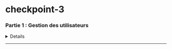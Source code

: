 # checkpoint-3
### Partie 1 : Gestion des utilisateurs
<details>

 
 ## Partie 1 : Gestion des utilisateurs:

**Q.1.1.1 Créer l'utilisateur Lionel Lemarchand avec les même attribut de société que **Kelly Rhameur** :**
on cemence par trouver le compte de Kelly Rhameur on ouvre notre active derectory > tools > active directory Users and Computer > TTSR.lan >LabUsers > direction RH  ![Image](https://github.com/user-attachments/assets/26a98fff-901b-46d1-8a4f-125f0f1a552f)

pour la creation du compte **Lionel Lemarchand** 
Clique droit sur DirectionDesRessourcesHumaine > New> User> en rentre les information puis on valide a la fin et en clique sur terminer  bien sur on copier les attribue du compte **Kelly Rhameur** et on les colle dans le compte de **Lionel Lemarchand**
![Image](https://github.com/user-attachments/assets/49ede6d2-5b81-477f-b53b-6cb83a76fc1f)

**Q.1.1.2 Créer une OU DeactivatedUsers et déplace le compte désactivé de Kelly Rhameur dedans**

clique droit sur notre domaine TSSR.lan  > NEW > Organizational Unit et en rentre le nom de  **DeactivatedUsers**

![Image](https://github.com/user-attachments/assets/74d241e5-e181-42ab-9d78-39407473003b)

![Image](https://github.com/user-attachments/assets/175df7b0-50d5-467e-9b0f-f5102250caef)

**Q.1.1.3 Modifier le groupe de l'OU dans laquelle était Kelly Rhameur en conséquence.**

pour modifier le groupe de Kelly Rhameur on deplace sont compte dans **DeactivatedUsers** on fait clique droit sur le compte de **Kelly Rhameur** > move > Et on sélectionne **DeactivatedUsers** dans la fenêtre qui va s'ouvrir.et on clique ok 
![Image](https://github.com/user-attachments/assets/fca12de5-c9fa-4725-8b86-0679e4ef697c)

### Partie 2 : Restriction utilisateurs
Q.1.2.1 Faire en sorte que l'utilisateur Gabriel Ghul ne puisse se connecter que du lundi au vendredi, de 7h à 17h.

Tout d'abord, nous allons créer un OU afin de déplacer **l'utilisateur Gabriel Ghul** pour mettre en œuvre la restriction.
![Image](https://github.com/user-attachments/assets/885a0e75-507e-477d-8d29-5114cd89888e)

* puis on vas créer une gpo pour Gabriel Ghul ne puisse se connecter que du lundi au vendredi, de 7h à 17h 

* Créer une nouvelle stratégie de groupe  Dans le Gestionnaire de stratégies de groupe, clique avec le bouton droit sur "Configuration de l'ordinateur", 
 sélectionne "Nouvelle stratégie de groupe"
* Configurer la stratégie de connexion : Dans la fenêtre qui s'ouvre, donne un nom à ta stratégie (par exemple, "Restriction Connexion Gabriel Ghul") et clique sur 
 "Suivant"
![Image](https://github.com/user-attachments/assets/85be2bea-7d7c-4375-b694-829fc7db1bec)

* Sélectionner l'unité organisationnelle (OU) : Choisis l'OU où se trouve le compte de Gabriel Ghul et clique sur "Suivant".

* Configurer les paramètres de connexion : Dans la fenêtre des paramètres de stratégie, coche la case "Configurer les heures de connexion" et clique sur "Modifier".

* Définir les heures de connexion : Dans la fenêtre qui s'ouvre, définis les heures de connexion autorisées du lundi au vendredi, de 7h à 17h. Clique sur "OK" pour 
  enregistrer les modifications.

* Appliquer la stratégie : Clique sur "Suivant" puis sur "Terminer" pour appliquer la stratégie de groupe.












</details>
<HR>
